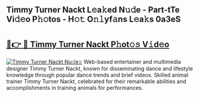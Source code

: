 ## Timmy Turner Nackt L𝚎a𝚔ed N𝚞𝚍e - Part-tTe Vi𝚍𝚎o P𝚑𝚘tos - H𝚘𝚝 O𝚗𝚕yf𝚊ns L𝚎a𝚔s 0a3eS

# <h2><a href="http://kf9c39.oniu.top/?m=Timmy+Turner+Nackt">🔗👉 🔴 Timmy Turner Nackt P𝚑ot𝚘𝚜 V𝚒d𝚎o</a></h2>

[![Timmy Turner Nackt Nu𝚍e𝚜](https://i.imgur.com/0qMVB7G.gif)](http://kf9c39.oniu.top/?m=Timmy+Turner+Nackt)
Web-based entertainer and multimedia designer Timmy Turner Nackt, known for disseminating dance and lifestyle knowledge through popular dance trends and brief videos. Skilled animal trainer Timmy Turner Nackt, celebrated for their remarkable abilities and accomplishments in training animals for performances.  
